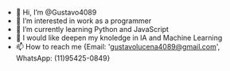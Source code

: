 - 👋 Hi, I’m @Gustavo4089
- 👀 I’m interested in work as a programmer
- 🌱 I’m currently learning Python and JavaScript
- 💞️ I would like deepen my knoledge in IA and Machine Learning 
- 📫 How to reach me {Email: 'gustavolucena4089@gmail.com', WhatsApp: (11)95425-0849} 

<!---
Gustavo4089/Gustavo4089 is a ✨ special ✨ repository because its `README.md` (this file) appears on your GitHub profile.
You can click the Preview link to take a look at your changes.
--->
